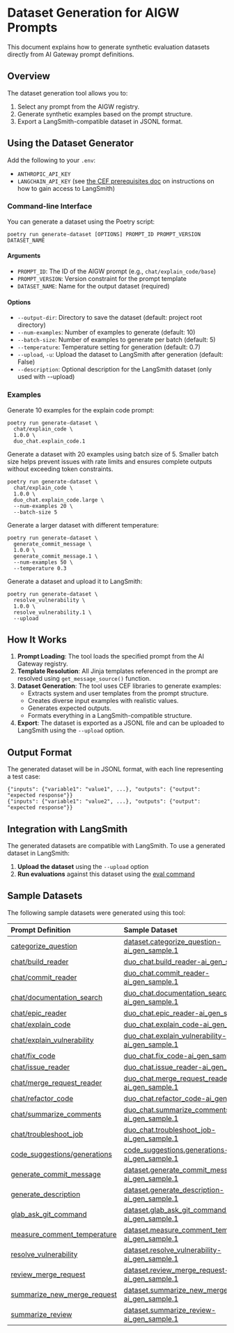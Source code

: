 # Dataset Generation for AIGW Prompts

This document explains how to generate synthetic evaluation datasets directly from AI Gateway prompt definitions.

## Overview

The dataset generation tool allows you to:

1. Select any prompt from the AIGW registry.
1. Generate synthetic examples based on the prompt structure.
1. Export a LangSmith-compatible dataset in JSONL format.

## Using the Dataset Generator

Add the following to your `.env`:

- `ANTHROPIC_API_KEY`
- `LANGCHAIN_API_KEY` (see
[the CEF prerequisites doc](https://gitlab.com/gitlab-org/modelops/ai-model-validation-and-research/ai-evaluation/prompt-library/-/tree/main#prerequisites)
on instructions on how to gain access to LangSmith)

### Command-line Interface

You can generate a dataset using the Poetry script:

```shell
poetry run generate-dataset [OPTIONS] PROMPT_ID PROMPT_VERSION DATASET_NAME
```

#### Arguments

- `PROMPT_ID`: The ID of the AIGW prompt (e.g., `chat/explain_code/base`)
- `PROMPT_VERSION`: Version constraint for the prompt template
- `DATASET_NAME`: Name for the output dataset (required)

#### Options

- `--output-dir`: Directory to save the dataset (default: project root directory)
- `--num-examples`: Number of examples to generate (default: 10)
- `--batch-size`: Number of examples to generate per batch (default: 5)
- `--temperature`: Temperature setting for generation (default: 0.7)
- `--upload`, `-u`: Upload the dataset to LangSmith after generation (default: False)
- `--description`: Optional description for the LangSmith dataset (only used with --upload)

### Examples

Generate 10 examples for the explain code prompt:

```shell
poetry run generate-dataset \
  chat/explain_code \
  1.0.0 \
  duo_chat.explain_code.1
```

Generate a dataset with 20 examples using batch size of 5. Smaller batch size helps prevent issues with rate limits and ensures complete outputs without exceeding token constraints.

```shell
poetry run generate-dataset \
  chat/explain_code \
  1.0.0 \
  duo_chat.explain_code.large \
  --num-examples 20 \
  --batch-size 5
```

Generate a larger dataset with different temperature:

```shell
poetry run generate-dataset \
  generate_commit_message \
  1.0.0 \
  generate_commit_message.1 \
  --num-examples 50 \
  --temperature 0.3
```

Generate a dataset and upload it to LangSmith:

```shell
poetry run generate-dataset \
  resolve_vulnerability \
  1.0.0 \
  resolve_vulnerability.1 \
  --upload
```

## How It Works

1. **Prompt Loading**: The tool loads the specified prompt from the AI Gateway registry.
1. **Template Resolution**: All Jinja templates referenced in the prompt are resolved using `get_message_source()` function.
1. **Dataset Generation**: The tool uses CEF libraries to generate examples:
   - Extracts system and user templates from the prompt structure.
   - Creates diverse input examples with realistic values.
   - Generates expected outputs.
   - Formats everything in a LangSmith-compatible structure.
1. **Export**: The dataset is exported as a JSONL file and can be uploaded to LangSmith using the `--upload` option.

## Output Format

The generated dataset will be in JSONL format, with each line representing a test case:

```jsonl
{"inputs": {"variable1": "value1", ...}, "outputs": {"output": "expected response"}}
{"inputs": {"variable1": "value2", ...}, "outputs": {"output": "expected response"}}
```

## Integration with LangSmith

The generated datasets are compatible with LangSmith. To use a generated dataset in LangSmith:

1. **Upload the dataset** using the `--upload` option
1. **Run evaluations** against this dataset using the [eval command](../tests.md#running-prompt-evaluations-locally)

## Sample Datasets

The following sample datasets were generated using this tool:

| Prompt Definition | Sample Dataset |
|:------------------|:---------------|
| [categorize_question](https://gitlab.com/gitlab-org/modelops/applied-ml/code-suggestions/ai-assist/-/blob/4bb032d493065cf61bdb9f35ee4ef8004c145e78/ai_gateway/prompts/definitions/categorize_question) | [dataset.categorize_question-ai_gen_sample.1](https://smith.langchain.com/o/477de7ad-583e-47b6-a1c4-c4a0300e7aca/datasets/1f956241-b910-441d-9187-faf35c3a6a88?tab=2) |
| [chat/build_reader](https://gitlab.com/gitlab-org/modelops/applied-ml/code-suggestions/ai-assist/-/tree/4bb032d493065cf61bdb9f35ee4ef8004c145e78/ai_gateway/prompts/definitions/chat/build_reader) | [duo_chat.build_reader-ai_gen_sample.1](https://smith.langchain.com/o/477de7ad-583e-47b6-a1c4-c4a0300e7aca/datasets/34e07a8e-ab2a-48d7-8804-9fa015c90083?tab=2) |
| [chat/commit_reader](https://gitlab.com/gitlab-org/modelops/applied-ml/code-suggestions/ai-assist/-/tree/4bb032d493065cf61bdb9f35ee4ef8004c145e78/ai_gateway/prompts/definitions/chat/commit_reader) | [duo_chat.commit_reader-ai_gen_sample.1](https://smith.langchain.com/o/477de7ad-583e-47b6-a1c4-c4a0300e7aca/datasets/9db4403b-bd12-42ca-af87-a7b281536f47?tab=2) |
| [chat/documentation_search](https://gitlab.com/gitlab-org/modelops/applied-ml/code-suggestions/ai-assist/-/tree/4bb032d493065cf61bdb9f35ee4ef8004c145e78/ai_gateway/prompts/definitions/chat/documentation_search) | [duo_chat.documentation_search-ai_gen_sample.1](https://smith.langchain.com/o/477de7ad-583e-47b6-a1c4-c4a0300e7aca/datasets/7e1b70df-e6d8-4b39-9d25-511a589385f6?tab=2) |
| [chat/epic_reader](https://gitlab.com/gitlab-org/modelops/applied-ml/code-suggestions/ai-assist/-/tree/4bb032d493065cf61bdb9f35ee4ef8004c145e78/ai_gateway/prompts/definitions/chat/epic_reader) | [duo_chat.epic_reader-ai_gen_sample.1](https://smith.langchain.com/o/477de7ad-583e-47b6-a1c4-c4a0300e7aca/datasets/79ecdd8b-9032-4d84-bfa5-07d8cabb8402?tab=2) |
| [chat/explain_code](https://gitlab.com/gitlab-org/modelops/applied-ml/code-suggestions/ai-assist/-/tree/4bb032d493065cf61bdb9f35ee4ef8004c145e78/ai_gateway/prompts/definitions/chat/explain_code) | [duo_chat.explain_code-ai_gen_sample.1](https://smith.langchain.com/o/477de7ad-583e-47b6-a1c4-c4a0300e7aca/datasets/961a12a1-6017-4d37-bb5d-f7cdb2c5e615?tab=2) |
| [chat/explain_vulnerability](https://gitlab.com/gitlab-org/modelops/applied-ml/code-suggestions/ai-assist/-/tree/4bb032d493065cf61bdb9f35ee4ef8004c145e78/ai_gateway/prompts/definitions/chat/explain_vulnerability) | [duo_chat.explain_vulnerability-ai_gen_sample.1](https://smith.langchain.com/o/477de7ad-583e-47b6-a1c4-c4a0300e7aca/datasets/f8c02b9d-1e19-47c5-b712-0473d617aed4?tab=2) |
| [chat/fix_code](https://gitlab.com/gitlab-org/modelops/applied-ml/code-suggestions/ai-assist/-/tree/4bb032d493065cf61bdb9f35ee4ef8004c145e78/ai_gateway/prompts/definitions/chat/fix_code) | [duo_chat.fix_code-ai_gen_sample.1](https://smith.langchain.com/o/477de7ad-583e-47b6-a1c4-c4a0300e7aca/datasets/1cffe977-c1a4-4427-989d-989600120d7f?tab=2) |
| [chat/issue_reader](https://gitlab.com/gitlab-org/modelops/applied-ml/code-suggestions/ai-assist/-/tree/4bb032d493065cf61bdb9f35ee4ef8004c145e78/ai_gateway/prompts/definitions/chat/issue_reader) | [duo_chat.issue_reader-ai_gen_sample.1](https://smith.langchain.com/o/477de7ad-583e-47b6-a1c4-c4a0300e7aca/datasets/b591285d-ddae-41f7-aa84-3a1d49eb5707?tab=2) |
| [chat/merge_request_reader](https://gitlab.com/gitlab-org/modelops/applied-ml/code-suggestions/ai-assist/-/tree/4bb032d493065cf61bdb9f35ee4ef8004c145e78/ai_gateway/prompts/definitions/chat/merge_request_reader) | [duo_chat.merge_request_reader-ai_gen_sample.1](https://smith.langchain.com/o/477de7ad-583e-47b6-a1c4-c4a0300e7aca/datasets/f044e0cb-dcb4-40ae-9f73-ccfa8a9d3c5e?tab=2) |
| [chat/refactor_code](https://gitlab.com/gitlab-org/modelops/applied-ml/code-suggestions/ai-assist/-/tree/4bb032d493065cf61bdb9f35ee4ef8004c145e78/ai_gateway/prompts/definitions/chat/refactor_code) | [duo_chat.refactor_code-ai_gen_sample.1](https://smith.langchain.com/o/477de7ad-583e-47b6-a1c4-c4a0300e7aca/datasets/af26cdd0-f2fc-4ba3-ad45-1fed3466939f?tab=2) |
| [chat/summarize_comments](https://gitlab.com/gitlab-org/modelops/applied-ml/code-suggestions/ai-assist/-/tree/4bb032d493065cf61bdb9f35ee4ef8004c145e78/ai_gateway/prompts/definitions/chat/summarize_comments) | [duo_chat.summarize_comments-ai_gen_sample.1](https://smith.langchain.com/o/477de7ad-583e-47b6-a1c4-c4a0300e7aca/datasets/2f6513a8-fc64-408d-968b-a1392835fdab?tab=2) |
| [chat/troubleshoot_job](https://gitlab.com/gitlab-org/modelops/applied-ml/code-suggestions/ai-assist/-/tree/4bb032d493065cf61bdb9f35ee4ef8004c145e78/ai_gateway/prompts/definitions/chat/troubleshoot_job) | [duo_chat.troubleshoot_job-ai_gen_sample.1](https://smith.langchain.com/o/477de7ad-583e-47b6-a1c4-c4a0300e7aca/datasets/6c9dee7b-b2db-40d3-9d76-39c0b0a7cf9f?tab=2) |
| [code_suggestions/generations](https://gitlab.com/gitlab-org/modelops/applied-ml/code-suggestions/ai-assist/-/tree/4bb032d493065cf61bdb9f35ee4ef8004c145e78/ai_gateway/prompts/definitions/code_suggestions/generations) | [code_suggestions.generations-ai_gen_sample.1](https://smith.langchain.com/o/477de7ad-583e-47b6-a1c4-c4a0300e7aca/datasets/cf58f527-ef1c-4cf6-9c40-641ae69ba1b5?tab=2) |
| [generate_commit_message](https://gitlab.com/gitlab-org/modelops/applied-ml/code-suggestions/ai-assist/-/tree/4bb032d493065cf61bdb9f35ee4ef8004c145e78/ai_gateway/prompts/definitions/generate_commit_message) | [dataset.generate_commit_message-ai_gen_sample.1](https://smith.langchain.com/o/477de7ad-583e-47b6-a1c4-c4a0300e7aca/datasets/5bf4e310-fc9c-4aee-adb3-d1b164be3a26?tab=2) |
| [generate_description](https://gitlab.com/gitlab-org/modelops/applied-ml/code-suggestions/ai-assist/-/tree/4bb032d493065cf61bdb9f35ee4ef8004c145e78/ai_gateway/prompts/definitions/generate_description) | [dataset.generate_description-ai_gen_sample.1](https://smith.langchain.com/o/477de7ad-583e-47b6-a1c4-c4a0300e7aca/datasets/c4695810-810d-489f-950b-9b59305e4313?tab=2) |
| [glab_ask_git_command](https://gitlab.com/gitlab-org/modelops/applied-ml/code-suggestions/ai-assist/-/tree/4bb032d493065cf61bdb9f35ee4ef8004c145e78/ai_gateway/prompts/definitions/glab_ask_git_command) | [dataset.glab_ask_git_command-ai_gen_sample.1](https://smith.langchain.com/o/477de7ad-583e-47b6-a1c4-c4a0300e7aca/datasets/053f6f45-b74a-47e9-b02a-7e0c5c6c147d?tab=2) |
| [measure_comment_temperature](https://gitlab.com/gitlab-org/modelops/applied-ml/code-suggestions/ai-assist/-/tree/4bb032d493065cf61bdb9f35ee4ef8004c145e78/ai_gateway/prompts/definitions/measure_comment_temperature) | [dataset.measure_comment_temperature-ai_gen_sample.1](https://smith.langchain.com/o/477de7ad-583e-47b6-a1c4-c4a0300e7aca/datasets/febdeb7f-223f-4e4e-b406-713b28188b6b?tab=2) |
| [resolve_vulnerability](https://gitlab.com/gitlab-org/modelops/applied-ml/code-suggestions/ai-assist/-/tree/4bb032d493065cf61bdb9f35ee4ef8004c145e78/ai_gateway/prompts/definitions/resolve_vulnerability) | [dataset.resolve_vulnerability-ai_gen_sample.1](https://smith.langchain.com/o/477de7ad-583e-47b6-a1c4-c4a0300e7aca/datasets/76f16f2c-1ee5-4da0-890a-76856e4f7ffc?tab=2) |
| [review_merge_request](https://gitlab.com/gitlab-org/modelops/applied-ml/code-suggestions/ai-assist/-/tree/4d43bdb7748cca4a009b7a3b328f8f0c76b68e69/ai_gateway/prompts/definitions/review_merge_request) | [dataset.review_merge_request-ai_gen_sample.1](https://smith.langchain.com/o/477de7ad-583e-47b6-a1c4-c4a0300e7aca/datasets/5b1bc95d-5e23-4923-949b-7e29cb26f7ec?tab=2) |
| [summarize_new_merge_request](https://gitlab.com/gitlab-org/modelops/applied-ml/code-suggestions/ai-assist/-/tree/4bb032d493065cf61bdb9f35ee4ef8004c145e78/ai_gateway/prompts/definitions/summarize_new_merge_request) | [dataset.summarize_new_merge_request-ai_gen_sample.1](https://smith.langchain.com/o/477de7ad-583e-47b6-a1c4-c4a0300e7aca/datasets/f534f3f4-0b45-43fb-a79c-26deab188831?tab=2) |
| [summarize_review](https://gitlab.com/gitlab-org/modelops/applied-ml/code-suggestions/ai-assist/-/tree/4bb032d493065cf61bdb9f35ee4ef8004c145e78/ai_gateway/prompts/definitions/summarize_review) | [dataset.summarize_review-ai_gen_sample.1](https://smith.langchain.com/o/477de7ad-583e-47b6-a1c4-c4a0300e7aca/datasets/a7b3705e-e377-43db-b080-cc2ebc9c47ef?tab=2) |
